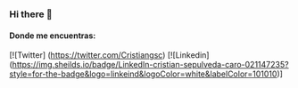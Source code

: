 ### Hi there 👋

<!--
**cristiangsc/cristiangsc** is a ✨ _special_ ✨ repository because its `README.md` (this file) appears on your GitHub profile.-->

#### Donde me encuentras:

[![Twitter] (https://twitter.com/Cristiangsc)
[![Linkedin] (https://img.sheilds.io/badge/LinkedIn-cristian-sepulveda-caro-021147235?style=for-the-badge&logo=linkeind&logoColor=white&labelColor=101010)]
